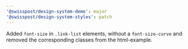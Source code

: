 ```yaml
---
'@swisspost/design-system-demo': major
'@swisspost/design-system-styles': patch
---
```


Added `font-size` in `.link-list` elements, without a `font-size-curve` and removed the corresponding classes from the html-example.
